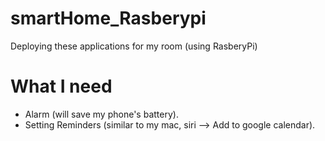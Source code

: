 # smartHome_Rasberypi
Deploying these applications for my room (using RasberyPi)

# What I need
- Alarm (will save my phone's battery).
- Setting Reminders (similar to my mac, siri --> Add to google calendar).

